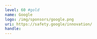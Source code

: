 ```yaml
---
level: 60 #gold
name: Google
logo: /img/sponsors/google.png
uri: https://safety.google/innovation/
handle: 
---
```

